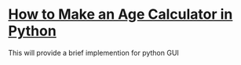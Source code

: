 # [How to Make an Age Calculator in Python](https://www.thepythoncode.com/article/age-calculator-using-tkinter-python)
This will provide a brief implemention for python GUI
